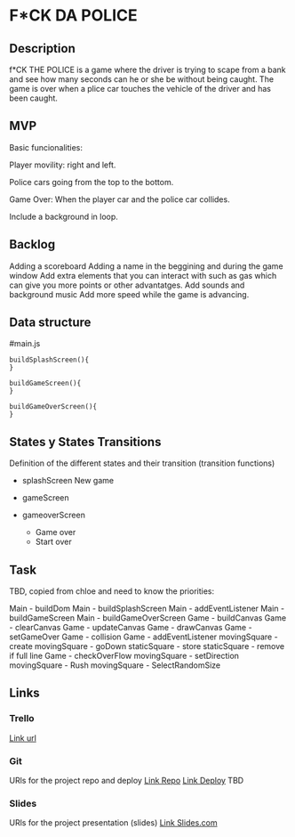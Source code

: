# F*CK DA POLICE

## Description

f*CK THE POLICE is a game where the driver is trying to scape from a bank and see how many seconds can he or she be without being caught.
The game is over when a plice car touches the vehicle of the driver and has been caught.

## MVP 
Basic funcionalities:

Player movility: right and left.

Police cars going from the top to the bottom.

Game Over: When the player car and the police car collides.

Include a background in loop.



## Backlog

Adding a scoreboard
Adding a name in the beggining and during the game window
Add extra elements that you can interact with such as gas which can give you more points or other advantatges.
Add sounds and background music
Add more speed while the game is advancing.


## Data structure

#main.js

``` 
buildSplashScreen(){
}

buildGameScreen(){
}

buildGameOverScreen(){
} 
```





## States y States Transitions
Definition of the different states and their transition (transition functions)

- splashScreen
  New game
  
- gameScreen

- gameoverScreen
  - Game over
  - Start over


## Task
TBD, copied from chloe and need to know the priorities:

Main - buildDom
Main - buildSplashScreen
Main - addEventListener
Main - buildGameScreen
Main - buildGameOverScreen
Game - buildCanvas
Game - clearCanvas
Game - updateCanvas
Game - drawCanvas
Game - setGameOver
Game - collision
Game - addEventListener
movingSquare - create
movingSquare - goDown
staticSquare - store
staticSquare - remove if full line
Game - checkOverFlow
movingSquare - setDirection
movingSquare - Rush
movingSquare - SelectRandomSize

## Links


### Trello
[Link url](https://trello.com/b/vezEIR6z/project-1-ironhack)


### Git
URls for the project repo and deploy
[Link Repo](https://github.com/guillemtubert/project1-race)
[Link Deploy](http://github.com) TBD


### Slides
URls for the project presentation (slides)
[Link Slides.com](https://slides.com/guillemtubert/race-to-freedom)

